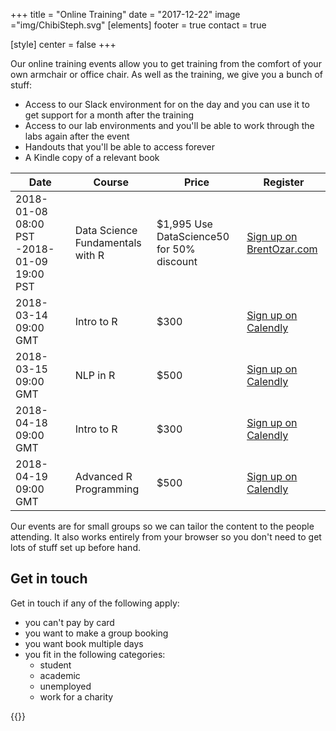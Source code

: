 +++
title = "Online Training"
date = "2017-12-22"
image ="img/ChibiSteph.svg"
[elements]
  footer = true
  contact = true

[style]
  center = false
+++

Our online training events allow you to get training from the comfort of your own armchair or office chair. As well as the training, we give you a bunch of stuff:

- Access to our Slack environment for on the day and you can use it to get support for a month after the training
- Access to our lab environments and you'll be able to work through the labs again after the event
- Handouts that you'll be able to access forever
- A Kindle copy of a relevant book

| Date | Course | Price | Register |
|--------------------------------------------|----------------------------------|-------------------------------------------|-------------------------------------------------------------------------------------------------------------------------------------------------------------|
| 2018-01-08 08:00 PST -2018-01-09 19:00 PST | Data Science Fundamentals with R | $1,995 Use DataScience50 for 50% discount | [Sign up on BrentOzar.com](brentozar.com/product/data-science-fundamentals-r-live-2-days/?utm_source=lockedata&utm_medium=lockedata&utm_campaign=lockedata) |
| 2018-03-14 09:00 GMT | Intro to R | $300 | [Sign up on Calendly](https://calendly.com/lockedata/intro-to-r-mar) |
| 2018-03-15 09:00 GMT | NLP in R | $500 | [Sign up on Calendly](https://calendly.com/lockedata/nlp-in-r-mar) |
| 2018-04-18 09:00 GMT | Intro to R | $300 | [Sign up on Calendly](https://calendly.com/lockedata/intro-to-r-apr) |
| 2018-04-19 09:00 GMT | Advanced R Programming | $500 | [Sign up on Calendly](https://calendly.com/lockedata/advanced-r-apr) |


Our events are for small groups so we can tailor the content to the people attending. It also works entirely from your browser so you don't need to get lots of stuff set up before hand. 

## Get in touch
Get in touch if any of the following apply:

- you can't pay by card 
- you want to make a group booking
- you want book multiple days
- you fit in the following categories:
    + student
	+ academic
	+ unemployed
	+ work for a charity
	
{{<btn href="//itsalocke.com/#contact" msg="Get in touch">}}